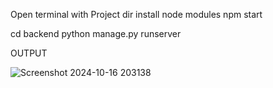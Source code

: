 Open terminal with Project dir
install node modules
npm start

cd backend
python manage.py runserver



OUTPUT

![Screenshot 2024-10-16 203138](https://github.com/user-attachments/assets/4f88eac1-8006-4512-a4ba-cf50bc24aa8b)
